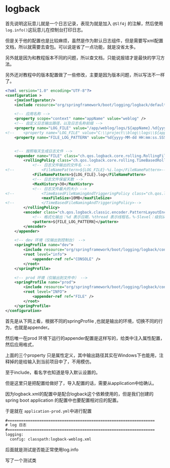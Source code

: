 # logback

首先说明这玩意儿就是一个日志记录，表现为就是加入 `@Slf4j` 的注解，然后使用 `log.info()`这玩意儿在控制台打印日志。

但是关于他的配置也是比较麻烦，虽然是作为默认日志组件，但是需要写xml配置文档，所以就需要去查包。可以说是省了一点功能，就是没省太多。

另外就是因为和教程版本不同的问题，所以查文档，只能说报错才是最快的学习方法。

另外还对教程中的版本配置做了一些修改，主要是因为版本问题，所以写法不一样了。

```xml
<?xml version="1.0" encoding="UTF-8"?>
<configuration >
    <jmxConfigurator/>
    <include resource="org/springframework/boot/logging/logback/defaults.xml" />

    <!-- 应用名称 -->
    <property scope="context" name="appName" value="weblog" />
    <!-- 自定义日志输出路径，以及日志名称前缀 -->
    <property name="LOG_FILE" value="/app/weblog/logs/${appName}.%d{yyyy-MM-dd}"/>
<!--    <property name="LOG_FILE" value="C:\\project\\blog\\logs\\${appName}.%d{yyyy-MM-dd}"/>-->
    <property name="FILE_LOG_PATTERN" value="%d{yyyy-MM-dd HH:mm:ss.SSS} [%thread] %-5level %logger{50} - %msg%n"/>


    <!-- 按照每天生成日志文件 -->
    <appender name="FILE" class="ch.qos.logback.core.rolling.RollingFileAppender">
        <rollingPolicy class="ch.qos.logback.core.rolling.TimeBasedRollingPolicy">
            <!-- 日志文件输出的文件名 -->
<!--            <FileNamePattern>${LOG_FILE}-%i.log</FileNamePattern>-->
            <FileNamePattern>${LOG_FILE}.log</FileNamePattern>
            <!-- 日志文件保留天数 -->
            <MaxHistory>30</MaxHistory>
            <!-- 日志文件最大的大小 -->
<!--            <TimeBasedFileNamingAndTriggeringPolicy class="ch.qos.logback.core.rolling.SizeAndTimeBasedFNATP">-->
                <maxFileSize>10MB</maxFileSize>
<!--            </TimeBasedFileNamingAndTriggeringPolicy>-->
        </rollingPolicy>
        <encoder class="ch.qos.logback.classic.encoder.PatternLayoutEncoder">
            <!-- 格式化输出：%d 表示日期，%thread 表示线程名，%-5level：级别从左显示 5 个字符宽度 %errorMessage：日志消息，%n 是换行符-->
            <pattern>${FILE_LOG_PATTERN}</pattern>
        </encoder>
    </appender>

    <!-- dev 环境（仅输出到控制台） -->
    <springProfile name="dev">
        <include resource="org/springframework/boot/logging/logback/console-appender.xml" />
        <root level="info">
            <appender-ref ref="CONSOLE" />
        </root>
    </springProfile>

    <!-- prod 环境（仅输出到文件中） -->
    <springProfile name="prod">
        <include resource="org/springframework/boot/logging/logback/console-appender.xml" />
        <root level="INFO">
            <appender-ref ref="FILE" />
        </root>
    </springProfile>
</configuration>

```

首先是从下网上看，根据不同的springProfile ,也就是输出的环境，切换不同的行为，也就是appender。

然后唯一在prod 环境下运行的appender配置是这样写的，给类中注入属性配置，然后应用格式，

上面的三个property 只是属性定义，其中输出路径其实在Windows下也能用，注释掉的是给输入到当前项目中了，不用模仿。

至于include，看名字也知道是导入默认设置的。 



但是这里只是把配置给做好了，导入配置的话，需要从application中给确认。

因为logback.xml的配置中是配合logback这个依赖使用的，但是我们创建的spring boot application 的配置中也要配置相对应的配置。

于是就在 `application-prod.yml`中进行配置

```xml
#=================================================================
# log 日志
#=================================================================
logging:
  config: classpath:logback-weblog.xml

```

后面就是测试是否能正常使用log.info

写了一个测试类


